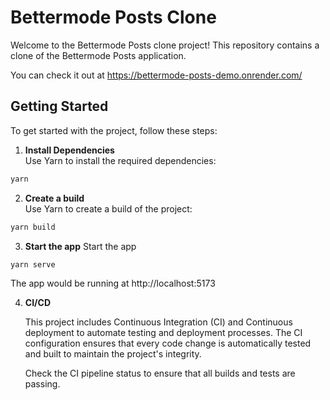 # Bettermode Posts Clone

Welcome to the Bettermode Posts clone project! This repository contains a clone of the Bettermode Posts application.

You can check it out at https://bettermode-posts-demo.onrender.com/  

## Getting Started

To get started with the project, follow these steps:

1. **Install Dependencies**  
   Use Yarn to install the required dependencies:

```bash
yarn
```

2. **Create a build**  
   Use Yarn to create a build of the project:

```bash
yarn build
```

3. **Start the app**
   Start the app

```bash
yarn serve
```

   The app would be running at http://localhost:5173

4. **CI/CD**

   This project includes Continuous Integration (CI) and Continuous deployment to automate testing and deployment processes. The CI configuration ensures that every code change is automatically tested and built to maintain the project's integrity.

   Check the CI pipeline status to ensure that all builds and tests are passing.
